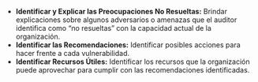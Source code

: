- **Identificar y Explicar las Preocupaciones No Resueltas:** Brindar explicaciones sobre algunos adversarios o amenazas que el auditor identifica como “no resueltas” con la capacidad actual de la organización.
- **Identificar las Recomendaciones:** Identificar posibles acciones para hacer frente a cada vulnerabilidad.
- **Identificar Recursos Útiles:** Identificar los recursos que la organización puede aprovechar para cumplir con las recomendaciones identificadas.
